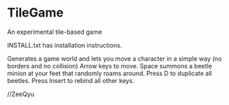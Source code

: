 TileGame
========
An experimental tile-based game

INSTALL.txt has installation instructions.

Generates a game world and lets you move a character in a simple way (no borders and no collision)
Arrow keys to move. Space summons a beetle minion at your feet that randomly roams around.
Press D to duplicate all beetles. Press Insert to rebind all other keys.

//ZeeQyu